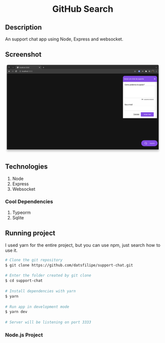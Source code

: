 <h1 align="center">GitHub Search</h1>

## Description

An support chat app using Node, Express and websocket. 

## Screenshot

<p align="center">
  <img src="./screenshot.png" width="800" />
</p>

## Technologies

1. Node
2. Express
3. Websocket

### Cool Dependencies

1. Typeorm
2. Sqlite

## Running project

<p align="justify">I used yarn for the entire project, but you can use npm, just search how to use it.</p>

```bash
# Clone the git repository
$ git clone https://github.com/datsfilipe/support-chat.git

# Enter the folder created by git clone
$ cd support-chat

# Install dependencies with yarn
$ yarn

# Run app in development mode
$ yarn dev

# Server will be listening on port 3333
```

### Node.js Project